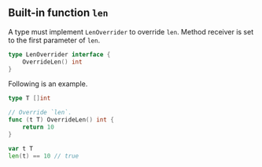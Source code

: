 ## Built-in function `len` ##

A type must implement `LenOverrider` to override `len`. Method receiver is set to the first parameter of `len`.

```go
type LenOverrider interface {
	OverrideLen() int
}
```

Following is an example.

```go
type T []int

// Override `len`.
func (t T) OverrideLen() int {
	return 10
}

var t T
len(t) == 10 // true
```
